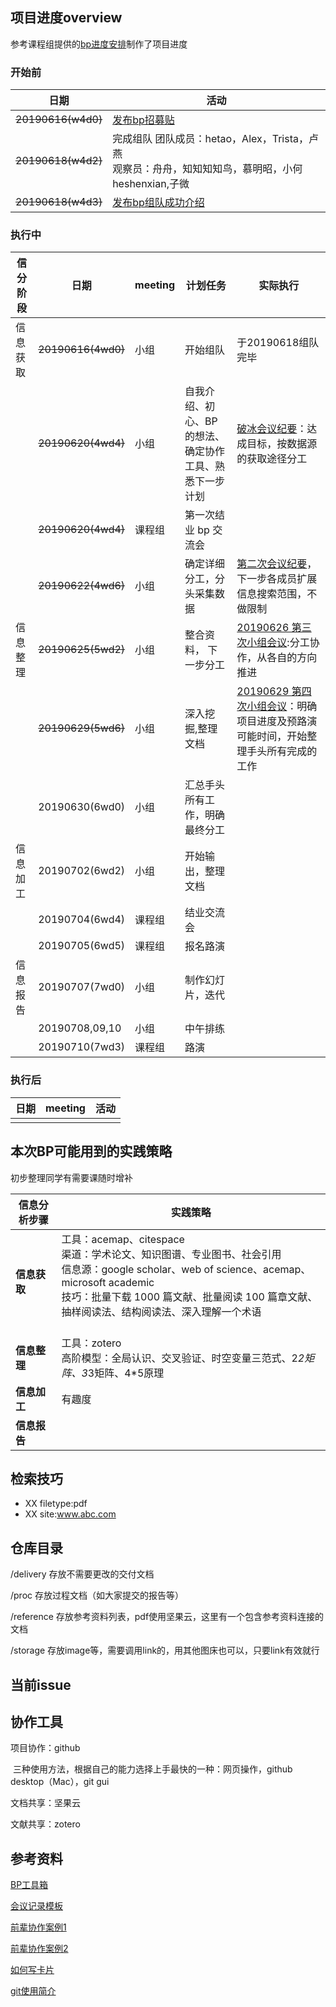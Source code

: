 ## 项目进度overview

参考课程组提供的[bp进度安排](https://static.openmindclub.com/2019-03-20-%E4%BC%81%E4%B8%9A%E5%BE%AE%E4%BF%A1%E6%88%AA%E5%9B%BE_1e8f293f-50fb-4a81-8321-5a11fe30820f.png)制作了项目进度


### 开始前

|      日期      |                                                活动                                                 |
| -------------- | -------------------------------------------------------------------------------------------------- |
| ~~20190616(w4d0)~~| [发布bp招募贴](https://github.com/livingworld/IA005_Simon/blob/master/delivery/%E6%8B%9B%E5%8B%9F%E8%B4%B4.md)                                                                                    |
| ~~20190618(w4d2)~~| 完成组队      团队成员：hetao，Alex，Trista，卢燕<br>观察员：舟舟，知知知知鸟，慕明昭，小何heshenxian,子微 |
| ~~20190618(w4d3)~~ | [发布bp组队成功介绍](https://github.com/livingworld/IA005_Simon/blob/master/delivery/%E9%A1%B9%E7%9B%AE%E4%BB%8B%E7%BB%8D.md)                                                                               |

### 执行中

| 信分阶段 |      日期      | meeting |                          计划任务                          |      实际执行      |
| -------- | -------------- | ------- | --------------------------------------------------------- | ----------------- |
| 信息获取 | ~~20190616(4wd0)~~| 小组    | 开始组队                                                   | 于20190618组队完毕 |
|         |~~20190620(4wd4)~~| 小组    | 自我介绍、初心、BP的想法、确定协作工具、熟悉下一步计划 |  [破冰会议纪要](https://github.com/livingworld/IA005_Simon/issues/2)：达成目标，按数据源的获取途径分工  |
| |~~20190620(4wd4)~~| 课程组   | 第一次结业 bp 交流会                                        | |
|          |~~20190622(4wd6)~~| 小组    | 确定详细分工，分头采集数据                                   | [第二次会议纪要](https://github.com/livingworld/IA005_Simon/issues/1)，下一步各成员扩展信息搜索范围，不做限制|
| 信息整理 | ~~20190625(5wd2)~~| 小组    | 整合资料， 下一步分工                                       |  [20190626 第三次小组会议](https://github.com/livingworld/IA005_Simon/issues/3):分工协作，从各自的方向推进  |
|         | ~~20190629(5wd6)~~ | 小组    | 深入挖掘,整理文档                                          |  [20190629 第四次小组会议](https://github.com/livingworld/IA005_Simon/issues/4)：明确项目进度及预路演可能时间，开始整理手头所有完成的工作 |
|         | 20190630(6wd0) | 小组    |   汇总手头所有工作，明确最终分工                        |                   |
| 信息加工 | 20190702(6wd2) | 小组    | 开始输出，整理文档                                          |                   |
|         | 20190704(6wd4) | 课程组   | 结业交流会                                                 |                   |
|         | 20190705(6wd5) | 课程组   | 报名路演                                                   |                   |
| 信息报告 | 20190707(7wd0) | 小组    | 制作幻灯片，迭代                                            |                   |
|         | 20190708,09,10 | 小组    | 中午排练                                                   |                   |
|         | 20190710(7wd3) | 课程组   | 路演                                                       |                   |



### 执行后

| 日期 | meeting | 活动 |
| ---- | ------- | ---- |
|      |         |      |






## 本次BP可能用到的实践策略

初步整理同学有需要课随时增补

| 信息分析步骤 | 实践策略 |
| ------------ | ------- |
| **信息获取** | 工具：acemap、citespace<br>渠道：学术论文、知识图谱、专业图书、社会引用<br>信息源：google scholar、web of science、acemap、microsoft academic<br>技巧：批量下载 1000 篇文献、批量阅读 100 篇章文献、抽样阅读法、结构阅读法、深入理解一个术语<br> <br>|
| **信息整理** |工具：zotero<br>高阶模型：全局认识、交叉验证、时空变量三范式、2*2矩阵、3*3矩阵、4*5原理|
| **信息加工** | 有趣度    |
| **信息报告** | |

## 检索技巧

- XX filetype:pdf
- XX site:www.abc.com

## 仓库目录

/delivery 	 存放不需要更改的交付文档

/proc 		存放过程文档（如大家提交的报告等）

/reference 	存放参考资料列表，pdf使用坚果云，这里有一个包含参考资料连接的文档

/storage	   存放image等，需要调用link的，用其他图床也可以，只要link有效就行



## 当前issue



## 协作工具

项目协作：github

​	三种使用方法，根据自己的能力选择上手最快的一种：网页操作，github desktop（Mac），git gui

文档共享：坚果云


文献共享：zotero




## 参考资料

[BP工具箱](https://github.com/livingworld/IA005_Simon/blob/master/reference/BP%E5%B7%A5%E5%85%B7%E7%AE%B1.md)

[会议记录模板](https://github.com/livingworld/IA005_Simon/blob/master/reference/%E4%BC%9A%E8%AE%AE%E7%BA%AA%E8%A6%81%E6%A8%A1%E6%9D%BF.md)

[前辈协作案例1](https://github.com/happylyy/IA004_blockchain/blob/master/reference/%E5%BE%80%E6%9C%9F%E4%BC%98%E7%A7%80%E5%8D%8F%E4%BD%9C%E6%A1%88%E4%BE%8B.md)

[前辈协作案例2](https://github.com/livingworld/IA004_blockchain/blob/master/README.md)

[如何写卡片](https://www.yangzhiping.com/psy/happy-new-year-faq3.html)

[git使用简介](http://www.bootcss.com/p/git-guide/)

